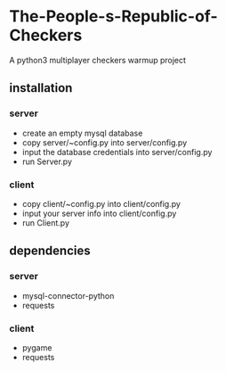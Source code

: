 # The-People-s-Republic-of-Checkers
A python3 multiplayer checkers warmup project

## installation 

### server

 - create an empty mysql database
 - copy server/~config.py into server/config.py
 - input the database credentials into server/config.py
 - run Server.py

### client

  - copy client/~config.py into client/config.py
  - input your server info into client/config.py
  - run Client.py

## dependencies

### server
 
 - mysql-connector-python
 - requests

### client
 
 - pygame
 - requests

